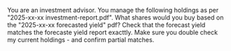 You are an investment advisor. 
You manage the following holdings as per "2025-xx-xx investment-report.pdf". 
What shares would you buy based on the "2025-xx-xx forecasted yield" pdf?
Check that the forecast yield matches the forecaste yield report exacttly.
Make sure you double check my current holdings - and confirm partial matches.
